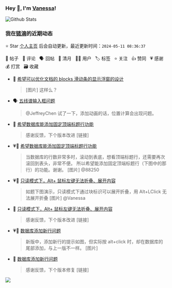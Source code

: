 ### Hey 👋, I'm [Vanessa](http://vanessa.b3log.org/)!

![Github Stats](https://github-readme-stats.vercel.app/api?username=Vanessa219&show_icons=true)

<!--events start -->

### 我在[链滴](https://ld246.com)的近期动态

⭐️ Star [个人主页](https://github.com/Vanessa219/Vanessa219) 后会自动更新，最近更新时间：`2024-05-11 08:36:37`

📝 帖子 &nbsp; 💬 评论 &nbsp; 🗣 回帖 &nbsp; 🌙 清月 &nbsp; 👨‍💻 用户 &nbsp; 🏷️ 标签 &nbsp; ⭐️ 关注 &nbsp; 👍 赞同 &nbsp; 💗 感谢 &nbsp; 💰 打赏 &nbsp; 🗃 收藏

* 💬 [希望可以优化文档的 blocks 滑动条的显示浮窗的设计](https://ld246.com/article/1715352445020/comment/1715354124726#comments)

  > [图片] 这样么？
* 🗣 [五线谱输入框问题](https://ld246.com/article/1715182636399/comment/1715183223007#comments)

  > @JeffreyChen 试了一下，添加动画的话，位置计算会出现问题。
* 💬 [希望数据库能添加固定顶端标题行功能](https://ld246.com/article/1715243913022/comment/1715335960491#comments)

  > 感谢反馈，下个版本改进 [链接]
* 💗📝 [希望数据库能添加固定顶端标题行功能](https://ld246.com/article/1715243913022)

  > 当数据库的行数非常多时，滚动到表底，想看顶端标题行，还需要再次滚回到表头，非常不便。 所以希望能添加固定顶端标题行（下图中的那行）的功能。谢谢。 [图片] @88250
* 💗📝 [只读模式下，Alt+ 鼠标左键无法折叠、展开内容](https://ld246.com/article/1715250390914)

  > 如题下图演示，只读模式下通过块标识可以展开折叠，用 Alt+LClick 无法展开折叠 [图片] @Vanessa
* 💬 [只读模式下，Alt+ 鼠标左键无法折叠、展开内容](https://ld246.com/article/1715250390914/comment/1715334926917#comments)

  > 感谢反馈，下个版本改进 [链接]
* 💗📝 [数据库添加新行问题](https://ld246.com/article/1715221988533)

  > 新版中，添加新行的提示如图，但实际按 alt+click 时，却在数据库的尾部添加，与上一版不一样。 [图片]
* 💬 [数据库添加新行问题](https://ld246.com/article/1715221988533/comment/1715328697357#comments)

  > 感谢反馈，下个版本修复 [链接]


<!--events end -->

<a title="Hits" target="_blank" href="https://github.com/Vanessa219/Vanessa219"><img src="https://hits.b3log.org/Vanessa219/Vanessa219.svg"></a>
